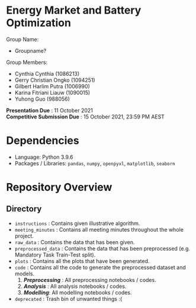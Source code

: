 # Energy Market and Battery Optimization
Group Name:  
- Groupname?

Group Members:  
- Cynthia Cynthia (1086213)
- Gerry Christian Ongko (1094251)
- Gilbert Harlim Putra (1006990)
- Karina Fitriani Liauw (1090015)
- Yuhong Guo (988056)

__Presentation Due__ : 11 October 2021  
__Competitive Submission Due__ : 15 October 2021, 23:59 PM AEST

# Dependencies
- Language: Python 3.9.6
- Packages / Libraries: `pandas`, `numpy`, `openpyxl`, `matplotlib`, `seaborn`

# Repository Overview
## Directory 
- `instructions` : Contains given illustrative algorithm.
- `meeting_minutes` : Contains all meeting minutes throughout the whole project.
- `raw_data` : Contains the data that has been given.
- `preprocessed_data` : Contains the data that has been preprocessed (e.g. Mandatory Task Train-Test split).
- `plots` : Contains all the plots that have been generated.
- `code` : Contains all the code to generate the preprocessed dataset and models.
    1. __*Preprocessing*__ : All preprocessing notebooks / codes.
    2. __*Analysis*__ : All analysis notebooks / codes.
    3. __*Modelling*__: All modelling notebooks / codes.
- `deprecated` : Trash bin of unwanted things :(
